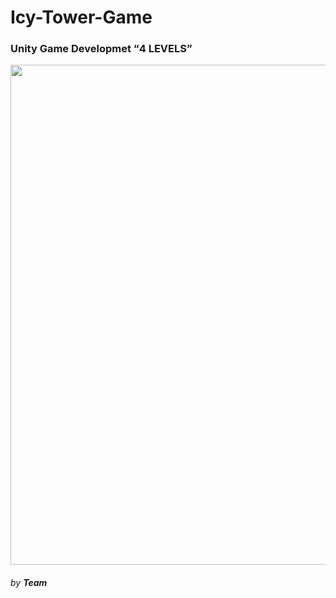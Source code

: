 # Icy-Tower-Game

### Unity Game Developmet  <q>4 LEVELS</q>

<img src="https://github.com/shehablotfallah/Icy-Tower-Game/assets/117580649/749974cf-4486-46d3-a72c-4980f84b8882.gif" width="800px"/>

###### by <b>Team</b>
